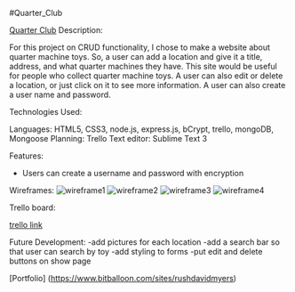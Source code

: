 #Quarter_Club


[Quarter Club](https://stormy-tor-30882.herokuapp.com/)
Description:

  For this project on CRUD functionality, I chose to make a website about quarter machine toys.  So, a user can add a location and give it a title, address, and what quarter machines they have.  This site would be useful for people who collect quarter machine toys.  A user can also edit or delete a location, or just click on it to see more information.  A user can also create a user name and password.

Technologies Used:

Languages: HTML5, CSS3, node.js, express.js, bCrypt, trello, mongoDB, Mongoose
Planning: Trello
Text editor: Sublime Text 3

Features:

- Users can create a username and password with encryption

Wireframes:
![wireframe1](https://i.imgur.com/peUVBf0.jpg)
![wireframe2](https://i.imgur.com/2zgXGmZ.jpg)
![wireframe3](https://i.imgur.com/NYqdla3.jpg)
![wireframe4](https://i.imgur.com/q7WOQD6.jpg)

Trello board:

[trello link](https://trello.com/b/PjMTa9L4/wdi-project-one)

Future Development:
-add pictures for each location
-add a search bar so that user can search by toy
-add styling to forms
-put edit and delete buttons on show page

[Portfolio] (https://www.bitballoon.com/sites/rushdavidmyers)
